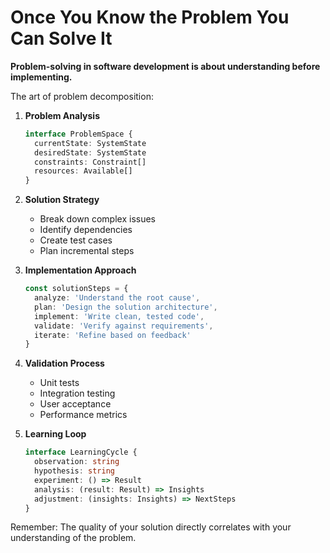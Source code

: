 # Once You Know the Problem You Can Solve It

**Problem-solving in software development is about understanding before implementing.**

The art of problem decomposition:

1. **Problem Analysis**

   ```typescript
   interface ProblemSpace {
     currentState: SystemState
     desiredState: SystemState
     constraints: Constraint[]
     resources: Available[]
   }
   ```

2. **Solution Strategy**  
   - Break down complex issues
   - Identify dependencies
   - Create test cases
   - Plan incremental steps

3. **Implementation Approach**

   ```typescript
   const solutionSteps = {
     analyze: 'Understand the root cause',
     plan: 'Design the solution architecture',
     implement: 'Write clean, tested code',
     validate: 'Verify against requirements',
     iterate: 'Refine based on feedback'
   }
   ```

4. **Validation Process**  
   - Unit tests
   - Integration testing
   - User acceptance
   - Performance metrics

5. **Learning Loop**

   ```typescript
   interface LearningCycle {
     observation: string
     hypothesis: string
     experiment: () => Result
     analysis: (result: Result) => Insights
     adjustment: (insights: Insights) => NextSteps
   }
   ```

Remember: The quality of your solution directly correlates with your understanding of the problem.

